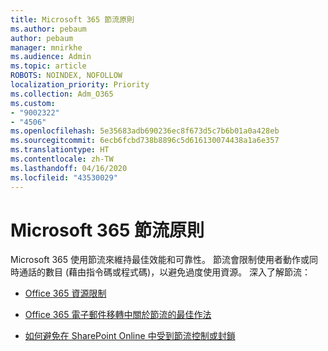 ```yaml
---
title: Microsoft 365 節流原則
ms.author: pebaum
author: pebaum
manager: mnirkhe
ms.audience: Admin
ms.topic: article
ROBOTS: NOINDEX, NOFOLLOW
localization_priority: Priority
ms.collection: Adm_O365
ms.custom:
- "9002322"
- "4506"
ms.openlocfilehash: 5e35683adb690236ec8f673d5c7b6b01a0a428eb
ms.sourcegitcommit: 6ecb6fcbd738b8896c5d616130074438a1a6e357
ms.translationtype: HT
ms.contentlocale: zh-TW
ms.lasthandoff: 04/16/2020
ms.locfileid: "43530029"
---
```

# <a name="microsoft-365-throttle-policies"></a>Microsoft 365 節流原則

Microsoft 365 使用節流來維持最佳效能和可靠性。 節流會限制使用者動作或同時通話的數目 (藉由指令碼或程式碼)，以避免過度使用資源。 深入了解節流：

- [Office 365 資源限制](https://docs.microsoft.com/office365/Enterprise/office-365-resource-limits)

- [Office 365 電子郵件移轉中關於節流的最佳作法](https://docs.microsoft.com/exchange/mailbox-migration/office-365-migration-best-practices#office-365-throttling)

- [如何避免在 SharePoint Online 中受到節流控制或封鎖](https://docs.microsoft.com/sharepoint/dev/general-development/how-to-avoid-getting-throttled-or-blocked-in-sharepoint-online)
